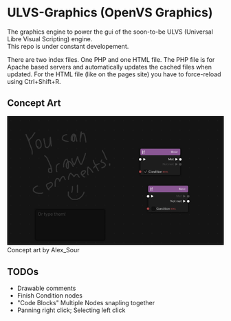 # ULVS-Graphics (OpenVS Graphics)

The graphics engine to power the gui of the
 soon-to-be ULVS (Universal Libre Visual Scripting)
engine.  
This repo is under constant developement.

There are two index files. One PHP and one HTML file. The PHP file is for Apache based servers and automatically updates the cached files when updated. For the HTML file (like on the pages site) you have to force-reload using Ctrl+Shift+R.

## Concept Art

![Concept art image](https://raw.githubusercontent.com/Carroted/ulvs-graphics/master/concept-art.png)
Concept art by Alex_Sour

## TODOs

- Drawable comments
- Finish Condition nodes
- "Code Blocks" Multiple Nodes snapling together
- Panning right click; Selecting left click
